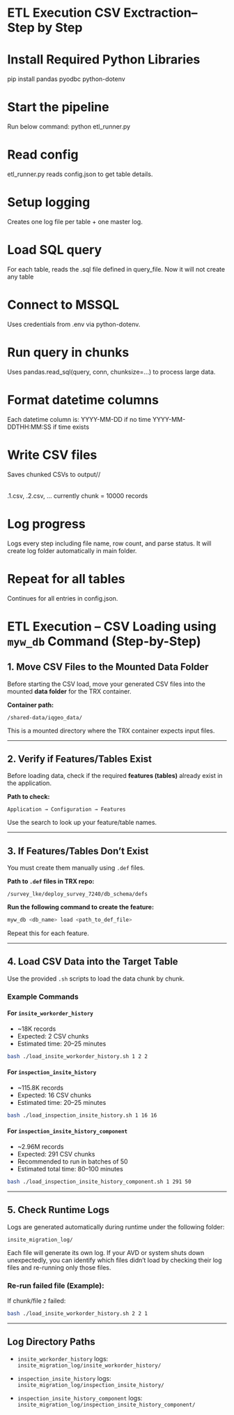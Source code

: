 # ETL Execution CSV Exctraction– Step by Step 

# Install Required Python Libraries
pip install pandas pyodbc python-dotenv

# Start the pipeline
Run below command:
python etl_runner.py

# Read config
etl_runner.py reads config.json to get table details.

# Setup logging
Creates one log file per table + one master log.

# Load SQL query
For each table, reads the .sql file defined in query_file.
Now it will not create any table 

# Connect to MSSQL
Uses credentials from .env via python-dotenv.

# Run query in chunks
Uses pandas.read_sql(query, conn, chunksize=...) to process large data.

# Format datetime columns
Each datetime column is:
YYYY-MM-DD if no time
YYYY-MM-DDTHH:MM:SS if time exists

# Write CSV files
Saves chunked CSVs to output/<table>/<table>.1.csv, .2.csv, ...
currently chunk = 10000 records

# Log progress
Logs every step including file name, row count, and parse status. It will create log folder automatically in main folder.

# Repeat for all tables
Continues for all entries in config.json. 

#  ETL Execution – CSV Loading using `myw_db` Command (Step-by-Step)

## 1.  Move CSV Files to the Mounted Data Folder

Before starting the CSV load, move your generated CSV files into the mounted **data folder** for the TRX container.

**Container path:**

```
/shared-data/iqgeo_data/
```

 This is a mounted directory where the TRX container expects input files.

---

## 2.  Verify if Features/Tables Exist

Before loading data, check if the required **features (tables)** already exist in the application.

**Path to check:**

```
Application → Configuration → Features
```

Use the search to look up your feature/table names.

---

## 3.  If Features/Tables Don’t Exist

You must create them manually using `.def` files.

**Path to `.def` files in TRX repo:**

```
/survey_lke/deploy_survey_7240/db_schema/defs
```

**Run the following command to create the feature:**

```bash
myw_db <db_name> load <path_to_def_file>
```

Repeat this for each feature.

---

## 4.  Load CSV Data into the Target Table

Use the provided `.sh` scripts to load the data chunk by chunk.

###  Example Commands

####  For `insite_workorder_history`

- ~18K records
- Expected: 2 CSV chunks
- Estimated time: 20–25 minutes

```bash
bash ./load_insite_workorder_history.sh 1 2 2
```

####  For `inspection_insite_history`

- ~115.8K records
- Expected: 16 CSV chunks
- Estimated time: 20–25 minutes

```bash
bash ./load_inspection_insite_history.sh 1 16 16
```

####  For `inspection_insite_history_component`

- ~2.96M records
- Expected: 291 CSV chunks
- Recommended to run in batches of 50
- Estimated total time: 80–100 minutes

```bash
bash ./load_inspection_insite_history_component.sh 1 291 50
```

---

## 5.  Check Runtime Logs

Logs are generated automatically during runtime under the following folder:

```
insite_migration_log/
```

Each file will generate its own log. If your AVD or system shuts down unexpectedly, you can identify which files didn’t load by checking their log files and re-running only those files.

###  Re-run failed file (Example):

If chunk/file `2` failed:

```bash
bash ./load_insite_workorder_history.sh 2 2 1
```

---

## Log Directory Paths

- `insite_workorder_history` logs:  
  `insite_migration_log/insite_workorder_history/`

- `inspection_insite_history` logs:  
  `insite_migration_log/inspection_insite_history/`

- `inspection_insite_history_component` logs:  
  `insite_migration_log/inspection_insite_history_component/`


